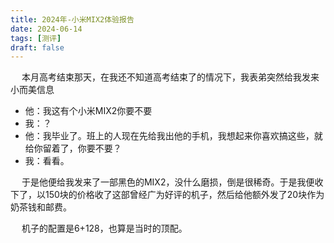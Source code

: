 ```yaml
---
title: 2024年-小米MIX2体验报告
date: 2024-06-14
tags: [测评]
draft: false
---
```


&emsp; 本月高考结束那天，在我还不知道高考结束了的情况下，我表弟突然给我发来小而美信息

- 他：我这有个小米MIX2你要不要
- 我：？
- 他：我毕业了。班上的人现在先给我出他的手机，我想起来你喜欢搞这些，就给你留着了，你要不要？
- 我：看看。

&emsp; 于是他便给我发来了一部黑色的MIX2，没什么磨损，倒是很稀奇。于是我便收下了，以150块的价格收了这部曾经广为好评的机子，然后给他额外发了20块作为奶茶钱和邮费。

&emsp; 机子的配置是6+128，也算是当时的顶配。
